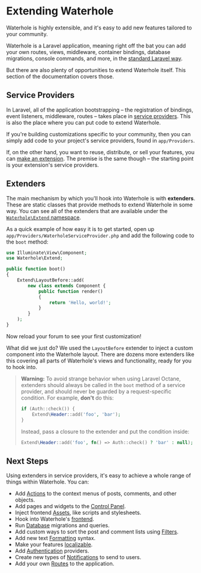 # Extending Waterhole

Waterhole is highly extensible, and it's easy to add new features tailored to your community.

Waterhole is a Laravel application, meaning right off the bat you can add your own routes, views, middleware, container bindings, database migrations, console commands, and more, in the [standard Laravel way](https://laravel.com/docs/9.x).

But there are also plenty of opportunities to extend Waterhole itself. This section of the documentation covers those.

## Service Providers

In Laravel, all of the application bootstrapping – the registration of bindings, event listeners, middleware, routes – takes place in [service providers](https://laravel.com/docs/10.x/providers). This is also the place where you can put code to extend Waterhole.

If you're building customizations specific to your community, then you can simply add code to your project's service providers, found in `app/Providers`.

If, on the other hand, you want to reuse, distribute, or sell your features, you can [make an extension](./distribution.md). The premise is the same though – the starting point is your extension's service providers.

## Extenders

The main mechanism by which you'll hook into Waterhole is with **extenders**. These are static classes that provide methods to extend Waterhole in some way. You can see all of the extenders that are available under the [`Waterhole\Extend` namespace](https://waterhole.dev/reference/Waterhole/Extend.html).

As a quick example of how easy it is to get started, open up `app/Providers/WaterholeServiceProvider.php` and add the following code to the `boot` method:

```php
use Illuminate\View\Component;
use Waterhole\Extend;

public function boot()
{
    Extend\LayoutBefore::add(
        new class extends Component {
            public function render()
            {
                return 'Hello, world!';
            }
        }
    );
}
```

Now reload your forum to see your first customization!

What did we just do? We used the `LayoutBefore` extender to inject a custom component into the Waterhole layout. There are dozens more extenders like this covering all parts of Waterhole's views and functionality, ready for you to hook into.

> **Warning:** To avoid strange behavior when using Laravel Octane, extenders should always be called in the `boot` method of a service provider, and should never be guarded by a request-specific condition. For example, **don't** do this:
>
> ```php
> if (Auth::check()) {
>     Extend\Header::add('foo', 'bar');
> }
> ```
>
> Instead, pass a closure to the extender and put the condition inside:
>
> ```php
> Extend\Header::add('foo', fn() => Auth::check() ? 'bar' : null);
> ```

## Next Steps

Using extenders in service providers, it's easy to achieve a whole range of things within Waterhole. You can:

-   Add [Actions](./actions.md) to the context menus of posts, comments, and other objects.
-   Add pages and widgets to the [Control Panel](./cp.md).
-   Inject frontend [Assets](./assets.md), like scripts and stylesheets.
-   Hook into Waterhole's [frontend](./frontend.md).
-   Run [Database](./database.md) migrations and queries.
-   Add custom ways to sort the post and comment lists using [Filters](./filters.md).
-   Add new text [Formatting](./formatting.md) syntax.
-   Make your features [localizable](./internationalization.md).
-   Add [Authentication](./authentication.md) providers.
-   Create new types of [Notifications](./notifications.md) to send to users.
-   Add your own [Routes](./routes.md) to the application.
